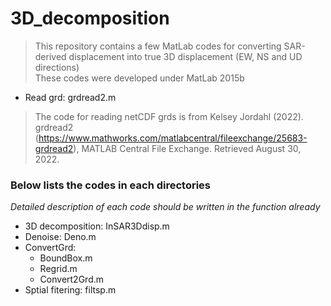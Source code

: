 # 3D_decomposition
> This repository contains a few MatLab codes for converting SAR-derived displacement into true 3D displacement (EW, NS and UD directions)  
> These codes were developed under MatLab 2015b  


- Read grd: grdread2.m  
> The code for reading netCDF grds is from Kelsey Jordahl (2022). grdread2 (https://www.mathworks.com/matlabcentral/fileexchange/25683-grdread2), MATLAB Central File Exchange. Retrieved August 30, 2022.  

### Below lists the codes in each directories
*Detailed description of each code should be written in the function already*
- 3D decomposition: InSAR3Ddisp.m  
- Denoise: Deno.m  
- ConvertGrd:  
   * BoundBox.m
   * Regrid.m
   * Convert2Grd.m  
- Sptial fitering: filtsp.m  

